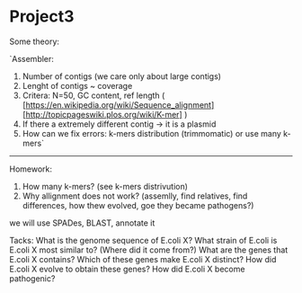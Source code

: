 # Project3

Some theory:

`Assembler:
1. Number of contigs (we care only about large contigs)
2. Lenght of contigs ~ coverage
3. Critera: N=50, GC content, ref length ( [https://en.wikipedia.org/wiki/Sequence_alignment] [http://topicpageswiki.plos.org/wiki/K-mer] )
4. If there a extremely different contig -> it is a plasmid
5. How can we fix errors: k-mers distribution (trimmomatic) or use many k-mers`

 -----------------------------------------------------------------
 Homework:
 1. How many k-mers? (see k-mers distrivution) 
 2. Why allignment does not work? (assemlly, find relatives, find differences, how thew evolved, goe they became pathogens?)

we will use SPADes, BLAST, annotate it

Tacks: 
What is the genome sequence of E.coli X?
What strain of E.coli is E.coli X most similar to? (Where did it come from?)
What are the genes that E.coli X contains?
Which of these genes make E.coli X distinct?
How did E.coli X evolve to obtain these genes?
How did E.coli X become pathogenic?
 
